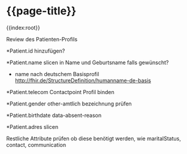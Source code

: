 # {{page-title}} 
{{index:root}}

Review des Patienten-Profils

*Patient.id hinzufügen? 

*Patient.name slicen in Name und Geburtsname falls gewünscht?  
+ name nach deutschem Basisprofil http://fhir.de/StructureDefinition/humanname-de-basis   

*Patient.telecom Contactpoint Profil binden

*Patient.gender other-amtlich bezeichnung prüfen

*Patient.birthdate data-absent-reason

*Patient.adres slicen

Restliche Attribute prüfen ob diese benötigt werden, wie maritalStatus, contact, communication